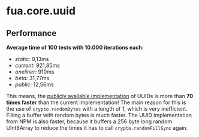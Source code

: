 # fua.core.uuid

## Performance

__Average time of 100 tests with 10.000 iterations each:__
- _static:_ 0,13ms
- _current:_ 921,85ms
- _oneliner:_ 910ms
- _beta:_ 31,77ms
- _public:_ 12,56ms

This means, the [publicly available implementation](https://www.npmjs.com/package/uuid) of UUIDs
is more than __70 times faster__ than the current implementation! The main reason for this is the use of
`crypto.randomBytes` with a length of _1_, which is very inefficient. Filling a buffer with random bytes
is much faster. The UUID implementation from NPM is also faster, because it buffers a 256 byte long random
UInt8Array to reduce the times it has to call `crypto.randomFillSync` again.